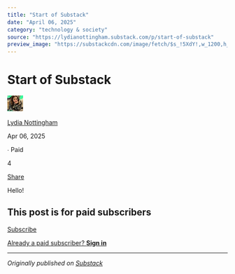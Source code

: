 ```yaml
---
title: "Start of Substack"
date: "April 06, 2025"
category: "technology & society"
source: "https://lydianottingham.substack.com/p/start-of-substack"
preview_image: "https://substackcdn.com/image/fetch/$s_!5XdY!,w_1200,h_600,c_fill,f_jpg,q_auto:good,fl_progressive:steep,g_auto/https%3A%2F%2Fsubstack-post-media.s3.amazonaws.com%2Fpublic%2Fimages%2F3cbf9f4b-26b4-4c48-bd28-df39878e914c_1067x800.webp"
---
```


# Start of Substack

[![Lydia Nottingham's avatar](images/start-of-substack_img_01.jpeg)](https://substack.com/@lydianottingham)

[Lydia Nottingham](https://substack.com/@lydianottingham)

Apr 06, 2025

∙ Paid

4

[](https://lydianottingham.substack.com/p/start-of-substack/comments)

[Share](javascript:void\(0\))

Hello!

## This post is for paid subscribers

[Subscribe](https://lydianottingham.substack.com/subscribe?simple=true&next=https%3A%2F%2Flydianottingham.substack.com%2Fp%2Fstart-of-substack&utm_source=paywall&utm_medium=web&utm_content=155938354)

[Already a paid subscriber? **Sign in**](https://substack.com/sign-in?redirect=%2Fp%2Fstart-of-substack&for_pub=lydianottingham&change_user=false)

---

*Originally published on [Substack](https://lydianottingham.substack.com/p/start-of-substack)*